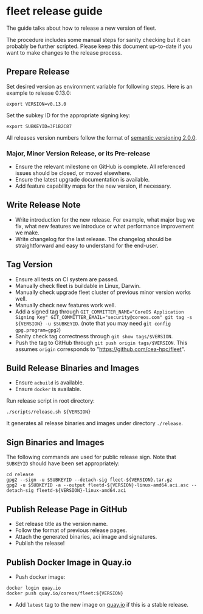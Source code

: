 # fleet release guide

The guide talks about how to release a new version of fleet.

The procedure includes some manual steps for sanity checking but it can probably be further scripted. Please keep this document up-to-date if you want to make changes to the release process.

## Prepare Release

Set desired version as environment variable for following steps. Here is an example to release 0.13.0:

```
export VERSION=v0.13.0
```

Set the subkey ID for the appropriate signing key:
```
export SUBKEYID=3F1B2C87
```

All releases version numbers follow the format of [semantic versioning 2.0.0](http://semver.org/).

### Major, Minor Version Release, or its Pre-release

- Ensure the relevant milestone on GitHub is complete. All referenced issues should be closed, or moved elsewhere.
- Ensure the latest upgrade documentation is available.
- Add feature capability maps for the new version, if necessary.

## Write Release Note

- Write introduction for the new release. For example, what major bug we fix, what new features we introduce or what performance improvement we make.
- Write changelog for the last release. The changelog should be straightforward and easy to understand for the end-user.

## Tag Version

- Ensure all tests on CI system are passed.
- Manually check fleet is buildable in Linux, Darwin.
- Manually check upgrade fleet cluster of previous minor version works well.
- Manually check new features work well.
- Add a signed tag through `GIT_COMMITTER_NAME="CoreOS Application Signing Key" GIT_COMMITTER_EMAIL="security@coreos.com" git tag -s ${VERSION} -u $SUBKEYID`. (note that you may need `git config gpg.program=gpg2`)
- Sanity check tag correctness through `git show tags/$VERSION`.
- Push the tag to GitHub through `git push origin tags/$VERSION`. This assumes `origin` corresponds to "https://github.com/cea-hpc/fleet".

## Build Release Binaries and Images

- Ensure `acbuild` is available.
- Ensure `docker` is available.

Run release script in root directory:

```
./scripts/release.sh ${VERSION}
```

It generates all release binaries and images under directory `./release`.

## Sign Binaries and Images

The following commands are used for public release sign. Note that `SUBKEYID` should have been set appropriately:

```
cd release
gpg2 --sign -u $SUBKEYID --detach-sig fleet-${VERSION}.tar.gz
gpg2 -u $SUBKEYID -a --output fleetd-${VERSION}-linux-amd64.aci.asc --detach-sig fleetd-${VERSION}-linux-amd64.aci
```

## Publish Release Page in GitHub

- Set release title as the version name.
- Follow the format of previous release pages.
- Attach the generated binaries, aci image and signatures.
- Publish the release!

## Publish Docker Image in Quay.io

- Push docker image:

```
docker login quay.io
docker push quay.io/coreos/fleet:${VERSION}
```

- Add `latest` tag to the new image on [quay.io](https://quay.io/repository/coreos/fleet?tag=latest&tab=tags) if this is a stable release.
